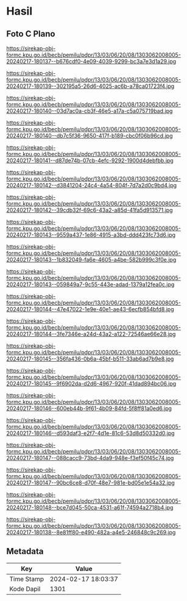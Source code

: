 # Hasil

## Foto C Plano

https://sirekap-obj-formc.kpu.go.id/becb/pemilu/pdpr/13/03/06/20/08/1303062008005-20240217-180137--b676cdf0-4e09-4039-9299-bc3a7e3d1a29.jpg

https://sirekap-obj-formc.kpu.go.id/becb/pemilu/pdpr/13/03/06/20/08/1303062008005-20240217-180139--302195a5-26d6-4025-ac6b-a78ca01723f4.jpg

https://sirekap-obj-formc.kpu.go.id/becb/pemilu/pdpr/13/03/06/20/08/1303062008005-20240217-180140--03d7ac0a-cb3f-46e5-a17a-c5a075719bad.jpg

https://sirekap-obj-formc.kpu.go.id/becb/pemilu/pdpr/13/03/06/20/08/1303062008005-20240217-180140--db7c5f36-9650-417f-b189-cbc0f06b96cd.jpg

https://sirekap-obj-formc.kpu.go.id/becb/pemilu/pdpr/13/03/06/20/08/1303062008005-20240217-180141--d87de74b-07cb-4efc-9292-1900d4debfbb.jpg

https://sirekap-obj-formc.kpu.go.id/becb/pemilu/pdpr/13/03/06/20/08/1303062008005-20240217-180142--d3841204-24c4-4a54-804f-7d7a2d0c9bd4.jpg

https://sirekap-obj-formc.kpu.go.id/becb/pemilu/pdpr/13/03/06/20/08/1303062008005-20240217-180142--39cdb32f-69c6-43a2-a85d-41fa5d913571.jpg

https://sirekap-obj-formc.kpu.go.id/becb/pemilu/pdpr/13/03/06/20/08/1303062008005-20240217-180143--9559a437-1e86-4915-a3bd-ddd423fc73d6.jpg

https://sirekap-obj-formc.kpu.go.id/becb/pemilu/pdpr/13/03/06/20/08/1303062008005-20240217-180143--1b832049-fa6e-4605-a4be-582b999c3f0e.jpg

https://sirekap-obj-formc.kpu.go.id/becb/pemilu/pdpr/13/03/06/20/08/1303062008005-20240217-180143--059849a7-9c55-443e-adad-1379a12fea0c.jpg

https://sirekap-obj-formc.kpu.go.id/becb/pemilu/pdpr/13/03/06/20/08/1303062008005-20240217-180144--47e47022-1e9e-40e1-ae43-6ecfb854bfd8.jpg

https://sirekap-obj-formc.kpu.go.id/becb/pemilu/pdpr/13/03/06/20/08/1303062008005-20240217-180144--3fe7346e-a24d-43a2-a122-72546ae66e28.jpg

https://sirekap-obj-formc.kpu.go.id/becb/pemilu/pdpr/13/03/06/20/08/1303062008005-20240217-180145--356fa436-0b6a-45bf-b511-33ab6ad7b9e8.jpg

https://sirekap-obj-formc.kpu.go.id/becb/pemilu/pdpr/13/03/06/20/08/1303062008005-20240217-180145--9f6902da-d2d6-4967-920f-41dad894bc06.jpg

https://sirekap-obj-formc.kpu.go.id/becb/pemilu/pdpr/13/03/06/20/08/1303062008005-20240217-180146--600eb44b-9f61-4b09-84fd-5f8ff81a0ed6.jpg

https://sirekap-obj-formc.kpu.go.id/becb/pemilu/pdpr/13/03/06/20/08/1303062008005-20240217-180146--d593daf3-e2f7-4d1e-81c6-53d8d50332d0.jpg

https://sirekap-obj-formc.kpu.go.id/becb/pemilu/pdpr/13/03/06/20/08/1303062008005-20240217-180147--088cacc9-73bd-4da9-948e-f3ef50f45c74.jpg

https://sirekap-obj-formc.kpu.go.id/becb/pemilu/pdpr/13/03/06/20/08/1303062008005-20240217-180147--90bc6ce8-d70f-48e7-981e-bd05e1e54a32.jpg

https://sirekap-obj-formc.kpu.go.id/becb/pemilu/pdpr/13/03/06/20/08/1303062008005-20240217-180148--bce7d045-50ca-4531-a61f-74594a2718b4.jpg

https://sirekap-obj-formc.kpu.go.id/becb/pemilu/pdpr/13/03/06/20/08/1303062008005-20240217-180138--8e81ff80-e490-482a-a4e5-246848c9c269.jpg


## Metadata

| Key        | Value               |
| ---------- | ------------------- |
| Time Stamp | 2024-02-17 18:03:37 |
| Kode Dapil | 1301                |




